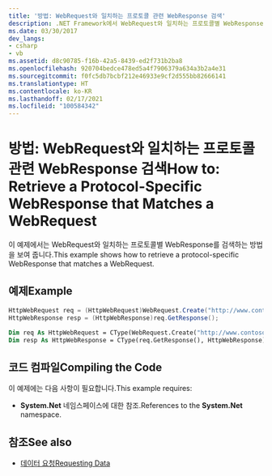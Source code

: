 ```yaml
---
title: '방법: WebRequest와 일치하는 프로토콜 관련 WebResponse 검색'
description: .NET Framework에서 WebRequest와 일치하는 프로토콜별 WebResponse를 검색하는 방법을 알아봅니다.
ms.date: 03/30/2017
dev_langs:
- csharp
- vb
ms.assetid: d8c90785-f16b-42a5-8439-ed2f731b2ba8
ms.openlocfilehash: 920704bedce478ed5a4f7906379a634a3b2a4e31
ms.sourcegitcommit: f0fc5db7bcbf212e46933e9cf2d555bb82666141
ms.translationtype: HT
ms.contentlocale: ko-KR
ms.lasthandoff: 02/17/2021
ms.locfileid: "100584342"
---
```

# <a name="how-to-retrieve-a-protocol-specific-webresponse-that-matches-a-webrequest"></a><span data-ttu-id="57f60-103">방법: WebRequest와 일치하는 프로토콜 관련 WebResponse 검색</span><span class="sxs-lookup"><span data-stu-id="57f60-103">How to: Retrieve a Protocol-Specific WebResponse that Matches a WebRequest</span></span>

<span data-ttu-id="57f60-104">이 예제에서는 WebRequest와 일치하는 프로토콜별 WebResponse를 검색하는 방법을 보여 줍니다.</span><span class="sxs-lookup"><span data-stu-id="57f60-104">This example shows how to retrieve a protocol-specific WebResponse that matches a WebRequest.</span></span>  
  
## <a name="example"></a><span data-ttu-id="57f60-105">예제</span><span class="sxs-lookup"><span data-stu-id="57f60-105">Example</span></span>  
  
```csharp  
HttpWebRequest req = (HttpWebRequest)WebRequest.Create("http://www.contoso.com/");
HttpWebResponse resp = (HttpWebResponse)req.GetResponse();
```  
  
```vb  
Dim req As HttpWebRequest = CType(WebRequest.Create("http://www.contoso.com"), HttpWebRequest)
Dim resp As HttpWebResponse = CType(req.GetResponse(), HttpWebResponse)
```  
  
## <a name="compiling-the-code"></a><span data-ttu-id="57f60-106">코드 컴파일</span><span class="sxs-lookup"><span data-stu-id="57f60-106">Compiling the Code</span></span>  

 <span data-ttu-id="57f60-107">이 예제에는 다음 사항이 필요합니다.</span><span class="sxs-lookup"><span data-stu-id="57f60-107">This example requires:</span></span>  
  
- <span data-ttu-id="57f60-108">**System.Net** 네임스페이스에 대한 참조.</span><span class="sxs-lookup"><span data-stu-id="57f60-108">References to the **System.Net** namespace.</span></span>  
  
## <a name="see-also"></a><span data-ttu-id="57f60-109">참조</span><span class="sxs-lookup"><span data-stu-id="57f60-109">See also</span></span>

- [<span data-ttu-id="57f60-110">데이터 요청</span><span class="sxs-lookup"><span data-stu-id="57f60-110">Requesting Data</span></span>](requesting-data.md)
